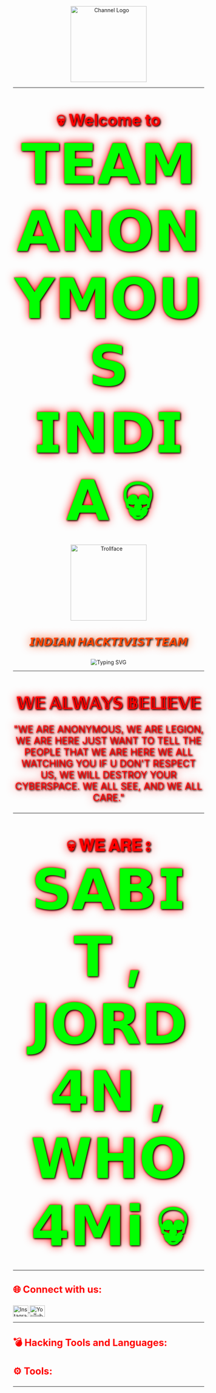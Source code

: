 <p align="center">
  <img src="https://i.postimg.cc/YCcbh6yY/6062074634834133453-photoaidcom-cropped.png" alt="Channel Logo" width="200"/>
</p>

---

<h1 align="center" style="font-size: 3em; color: #ff0000; text-shadow: 2px 2px 4px #000000, 0 0 25px #ff0000, 0 0 5px #ff0000;">💀 Welcome to <strong style="font-size: 3.5em; color: #00FF00;">𝗧𝗘𝗔𝗠 𝗔𝗡𝗢𝗡𝗬𝗠𝗢𝗨𝗦 𝗜𝗡𝗗𝗜𝗔 💀</strong></h1>

<p align="center">
  <img src="https://upload.wikimedia.org/wikipedia/en/7/73/Trollface.png" alt="Trollface" width="200"/>
</p>

<h3 align="center" style="font-size: 2em; color: #ff4500; text-shadow: 2px 2px 4px #000000, 0 0 25px #ff4500;">𝙄𝙉𝘿𝙄𝘼𝙉 𝙃𝘼𝘾𝙆𝙏𝙄𝙑𝙄𝙎𝙏 𝙏𝙀𝘼𝙈</h3>

<p align="center">
  <img src="https://readme-typing-svg.demolab.com?font=Fira+Code&weight=600&size=24&pause=1000&color=00FF00&center=true&vCenter=true&width=500&height=50&lines=💻+Hack+the+Planet+💻;⚡+Hacktivism+is+a+Weapon+⚡;🔒+Exploit+the+Unexplored+🔒;💀+We+Are+Untraceable+💀" alt="Typing SVG">
</p>

---

<h1 align="center" style="font-size: 3em; color: #ff0000; text-shadow: 2px 2px 4px #000000, 0 0 25px #ff0000, 0 0 5px #ff0000;">𝕎𝔼 𝔸𝕃𝕎𝔸𝕐𝕊 𝔹𝔼𝕃𝕀𝔼𝕍𝔼</h1>
<p align="center" style="font-size: 1.8em; color: #ff0000; text-shadow: 2px 2px 4px #000000, 0 0 25px #ff0000, 0 0 5px #ff0000;">
  "WE ARE ANONYMOUS, WE ARE LEGION, WE ARE HERE JUST WANT TO TELL THE PEOPLE THAT WE ARE HERE WE ALL WATCHING YOU IF U DON'T RESPECT US, WE WILL DESTROY YOUR CYBERSPACE. WE ALL SEE, AND WE ALL CARE."
</p>

---

<h1 align="center" style="font-size: 3em; color: #ff0000; text-shadow: 2px 2px 4px #000000, 0 0 25px #ff0000, 0 0 5px #ff0000;">💀 𝐖𝐄 𝐀𝐑𝐄 ⦂ <strong style="font-size: 3.5em; color: #00FF00;">𝗦𝗔𝗕𝗜𝗧 , 𝗝𝗢𝗥𝗗𝟰𝗡 , 𝗪𝗛𝗢𝟰𝗠𝗶 💀</strong></h1>

---

<h3 align="left" style="font-size: 1.8em; color: #ff0000;">🌐 Connect with us:</h3>
<p align="left">
  <a href="https://instagram.com/teamanonymousindia" target="_blank">
    <img align="center" src="https://raw.githubusercontent.com/rahuldkjain/github-profile-readme-generator/master/src/images/icons/Social/instagram.svg" alt="Instagram" height="30" width="40" />
  </a>
  <a href="https://youtube.com/@teamanonymousindia?si=h_3AK-1e0xmFF6Ij" target="_blank">
    <img align="center" src="https://raw.githubusercontent.com/rahuldkjain/github-profile-readme-generator/master/src/images/icons/Social/youtube.svg" alt="YouTube" height="30" width="40" />
  </a>
</p>

---

<h3 align="left" style="font-size: 1.8em; color: #ff0000;">💣 Hacking Tools and Languages:</h3>
<p align="left">
  <!-- Add tool logos here -->
</p>

<h3 align="left" style="font-size: 1.8em; color: #ff0000;">⚙️ Tools:</h3>
<p align="left">
  <!-- Add tool logos here -->
</p>

---
